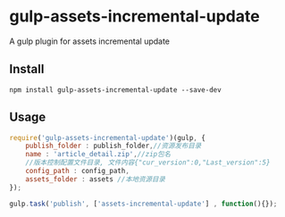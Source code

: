 # gulp-assets-incremental-update

A gulp plugin for assets incremental update

## Install 

```shell
npm install gulp-assets-incremental-update --save-dev
```

## Usage

```javascript
require('gulp-assets-incremental-update')(gulp, {
    publish_folder : publish_folder,//资源发布目录
    name : 'article_detail.zip',//zip包名
    //版本控制配置文件目录, 文件内容{"cur_version":0,"Last_version":5}
    config_path : config_path,     
    assets_folder : assets //本地资源目录
});

gulp.task('publish', ['assets-incremental-update'] , function(){});
```